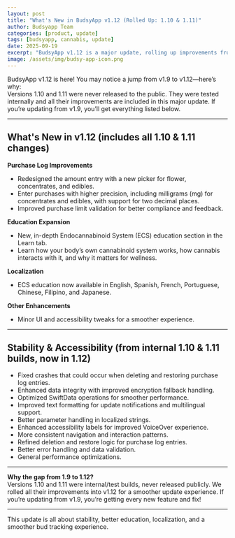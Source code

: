 ```yaml
---
layout: post
title: "What's New in BudsyApp v1.12 (Rolled Up: 1.10 & 1.11)"
author: Budsyapp Team
categories: [product, update]
tags: [budsyapp, cannabis, update]
date: 2025-09-19
excerpt: "BudsyApp v1.12 is a major update, rolling up improvements from internal versions 1.10 and 1.11. Learn what's new, and why there's a gap from v1.9."
image: /assets/img/budsy-app-icon.png
---
```


BudsyApp v1.12 is here! You may notice a jump from v1.9 to v1.12—here’s why:  
Versions 1.10 and 1.11 were never released to the public. They were tested internally and all their improvements are included in this major update. If you’re updating from v1.9, you’ll get everything listed below.

---

## **What's New in v1.12 (includes all 1.10 & 1.11 changes)**

**Purchase Log Improvements**
- Redesigned the amount entry with a new picker for flower, concentrates, and edibles.
- Enter purchases with higher precision, including milligrams (mg) for concentrates and edibles, with support for two decimal places.
- Improved purchase limit validation for better compliance and feedback.

**Education Expansion**
- New, in-depth Endocannabinoid System (ECS) education section in the Learn tab.
- Learn how your body’s own cannabinoid system works, how cannabis interacts with it, and why it matters for wellness.

**Localization**
- ECS education now available in English, Spanish, French, Portuguese, Chinese, Filipino, and Japanese.

**Other Enhancements**
- Minor UI and accessibility tweaks for a smoother experience.

---

## **Stability & Accessibility (from internal 1.10 & 1.11 builds, now in 1.12)**

- Fixed crashes that could occur when deleting and restoring purchase log entries.
- Enhanced data integrity with improved encryption fallback handling.
- Optimized SwiftData operations for smoother performance.
- Improved text formatting for update notifications and multilingual support.
- Better parameter handling in localized strings.
- Enhanced accessibility labels for improved VoiceOver experience.
- More consistent navigation and interaction patterns.
- Refined deletion and restore logic for purchase log entries.
- Better error handling and data validation.
- General performance optimizations.

---

**Why the gap from 1.9 to 1.12?**  
Versions 1.10 and 1.11 were internal/test builds, never released publicly. We rolled all their improvements into v1.12 for a smoother update experience. If you’re updating from v1.9, you’re getting every new feature and fix!

---

This update is all about stability, better education, localization, and a smoother bud tracking experience.